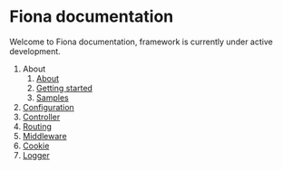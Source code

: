 # Fiona documentation

Welcome to Fiona documentation, framework is currently under active development.

1. About
    1. [About](About.md)
    1. [Getting started](Getting-started.md)
    1. [Samples](Sample.md)
1. [Configuration](Configuration.md)
1. [Controller](Controller.md)
1. [Routing](Routing.md)
1. [Middleware](Middleware.md)
1. [Cookie](Cookie.md)
1. [Logger](Logger.md)
